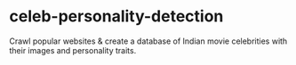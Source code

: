 # celeb-personality-detection
 Crawl popular websites & create a database of Indian movie celebrities with their images and personality traits.
